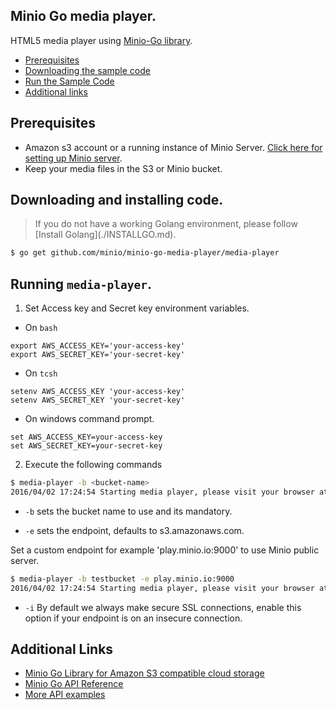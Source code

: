 ## Minio Go media player.
HTML5 media player using [Minio-Go library](https://github.com/minio/minio-go).

 - [Prerequisites](#prerequisites)
 - [Downloading the sample code](#downloading-the-sample-code)
 - [Run the Sample Code](#run-the-sample-code)
 - [Additional links](#additional-links)

## Prerequisites

 - Amazon s3 account or a running instance of Minio Server.
   [Click here for setting up Minio server](https://github.com/minio/minio#install-).
 - Keep your media files in the S3 or Minio bucket.

## Downloading and installing code.

<blockquote>
If you do not have a working Golang environment, please follow [Install Golang](./INSTALLGO.md).
</blockquote>

```sh
$ go get github.com/minio/minio-go-media-player/media-player
```

## Running `media-player`.
1. Set Access key and Secret key environment variables.

- On `bash`
```
export AWS_ACCESS_KEY='your-access-key'
export AWS_SECRET_KEY='your-secret-key'
```

- On `tcsh`
```
setenv AWS_ACCESS_KEY 'your-access-key'
setenv AWS_SECRET_KEY 'your-secret-key'
```

- On windows command prompt.

```
set AWS_ACCESS_KEY=your-access-key
set AWS_SECRET_KEY=your-secret-key
```

2.  Execute the following commands

```sh
$ media-player -b <bucket-name>
2016/04/02 17:24:54 Starting media player, please visit your browser at http://localhost:8080
```

- `-b` sets the bucket name to use and its mandatory.

- `-e` sets the endpoint, defaults to s3.amazonaws.com.

Set a custom endpoint for example 'play.minio.io:9000' to use Minio public server.

```sh
$ media-player -b testbucket -e play.minio.io:9000
2016/04/02 17:24:54 Starting media player, please visit your browser at http://localhost:8080
```

- `-i` By default we always make secure SSL connections, enable this option if your endpoint is on an insecure connection.

## Additional Links
- [Minio Go Library for Amazon S3 compatible cloud storage](www.github.com/minio/minio-go)
- [Minio Go API Reference](https://github.com/minio/minio-go/blob/master/API.md)
- [More API examples](https://github.com/minio/minio-go#example)
